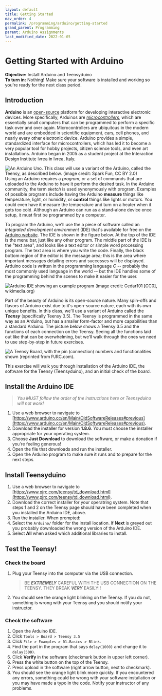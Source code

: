 ```yaml
---
layout: default
title: Getting Started
nav_order: 4
permalink: /programming/arduino/getting-started
grand_parent: Programming
parent: Arduino Assignments
last_modified_date: 2022-01-05
---
```


# Getting Started with Arduino

**Objective:** Install Arduino and Teensyduino  
**To turn in:** Nothing! Make sure your software is installed and working so you're ready for the next class period.

## Introduction  

**Arduino** is an [open-source](http://www.wikipedia.com/wiki/Open-source) platform for developing interactive electronic devices.  More specifically, Arduinos are [*microcontrollers*](https://en.wikipedia.org/wiki/Microcontroller), which are essentially small computers that can be programmed to perform a specific task over and over again.  Microcontrollers are ubiquitous in the modern world and are embedded in scientific equipment, cars, cell phones, and nearly every other electronic device.  Arduino provides a simple, standardized interface for microcontrollers, which has led it to become a very popular tool for hobby projects, citizen science tools, and even art installations.  Arduino began in 2005 as a student project at the Interaction Design Institute Ivrea in Ivrea, Italy. 


![<small>*An Arduino Uno. This class will use a variant of the Arduino, called the Teensy, as described below. (image credit: [Spark Fun, CC BY 2.0](https://commons.wikimedia.org/wiki/File:Arduino_Uno_-_R3.jpg))*</small>](https://commons.wikimedia.org/wiki/File:Arduino_Uno_-_R3.jpg)
Using an Arduino requires a *program*, or a set of commands that are uploaded to the Arduino to have it perform the desired task. In the Arduino community, the term *sketch* is used synonymously with program.  Examples of possible programs include having the Arduino **measure** things like temperature, light, or humidity, or **control** things like lights or motors.  You could even have it measure the temperature and turn on a heater when it gets too cold.  Although an Arduino can run as a stand-alone device once setup, it must first be programmed by a computer. 

To program the Arduino, we'll use the a piece of software called an *integrated development environment* (IDE) that's available for free on the [Arduino website](http://www.arduino.cc).  The IDE is shown in the figure below.  At the top of the IDE is the menu bar, just like any other program.  The middle part of the IDE is the "text area", and looks like a text editor or simple word processing program.  The text area is where you write the code.  Finally, the black bottom region of the editor is the message area; this is the area where important messages detailing errors and successes will be displayed.  Arduino code is written in the programming language *C* -- probably the most commonly used language in the world -- but the IDE handles some of the programming behind the scenes to make it easier for the user. 

![<small>*Arduino IDE showing an example program (image credit: [Cedar101 [CC0], wikimedia.org](https://commons.wikimedia.org/wiki/File:Arduino_IDE_-_Blink.png))*</small>](images/Arduino_IDE_-_Blink.png)

Part of the beauty of Arduino is its open-source nature.  Many spin-offs and flavors of Arduino exist due to it's open-source nature, each with its own unique benefits.  In this class, we'll use a variant of Arduino called the ***Teensy*** (specifically Teensy 3.5).  The Teensy is programmed in the same way as an Arduino, but has a smaller form-factor and more capabilities than a standard Arduino.  The picture below shows a Teensy 3.5 and the functions of each connection on the Teensy.  Seeing all the functions laid out like that can be overwhelming, but we'll walk through the ones we need to use step-by-step in future exercises.

![<small>*A Teensy Board, with the pin (connection) numbers and functionalities shown (reprinted from [PJRC.com](https://www.pjrc.com/teensy/pinout.html)).*</small>](images/card8a_rev2.png)

This exercise will walk you through installation of the Arduino IDE, the software for the Teensy (Teensyduino), and an initial check of the board.

## Install the Arduino IDE

> *You MUST follow the order of the instructions here or Teensyduino will not work!*

1. Use a web browser to navigate to [https://www.arduino.cc/en/Main/OldSoftwareReleases#previous](https://www.arduino.cc/en/Main/OldSoftwareReleases#previous).
1. Download the installer for version **1.8.6**.  You must choose the installer appropriate for your operating system.
1. Choose **Just Download** to download the software, or make a donation if you're feeling generous!
1. Open the file that downloads and run the installer.
1. Open the Arduino program to make sure it runs and to prepare for the next steps.

## Install Teensyduino

1. Use a web browser to navigate to [https://www.pjrc.com/teensy/td_download.html](https://www.pjrc.com/teensy/td_download.html).
1. Download the correct installer for your operatring system.  Note that steps 1 and 2 on the Teensy page should have been completed when you installed the Arduino IDE, above.
1. Run the installer.  When prompted:
  1. Select the `Arduino/` folder for the install location.  If **Next** is greyed out you probably downloaded the wrong version of the Arduino IDE.
  1. Select **All** when asked which additional libraries to install.
  
## Test the Teensy!

### Check the board
1. Plug your Teensy into the computer via the USB connection.

    > BE ***EXTREMELY*** CAREFUL WITH THE USB CONNECTION ON THE TEENSY.  THEY BREAK ***VERY*** EASILY!!

1. You should see the orange light blinking on the Teensy.  If you do not, something is wrong with your Teensy and you should notify your instructor.

### Check the software
1. Open the Arduino IDE.
1. Click `Tools > Board > Teensy 3.5`
1. Click `File > Examples > 01.Basics > Blink`.
1. Find the part in the program that says `delay(1000)` and change it to `delay(500)`.
1. Click **Verify** in the software (checkmark button in upper left corner).
1. Press the white button on the top of the Teensy.
1. Press upload in the software (right arrow button, next to checkmark).
1. You should see the orange light blink more quickly.  If you encountered any errors, something could be wrong with your software installation or you may have made a typo in the code.  Notify your instructor of any problems.


